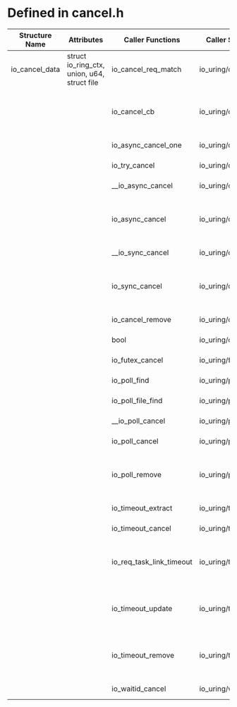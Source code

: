 # Defined in cancel.h

| Structure Name | Attributes | Caller Functions | Caller Source | Usage |
| - | - | - | - | - |
| io_cancel_data | struct io_ring_ctx, union, u64, struct file | io_cancel_req_match | io_uring/cancel.c | function parameter |
| | | io_cancel_cb | io_uring/cancel.c | function parameter, initialized local variable |
| | | io_async_cancel_one | io_uring/cancel.c | function parameter |
| | | io_try_cancel | io_uring/cancel.c | function parameter |
| | | __io_async_cancel | io_uring/cancel.c | function parameter |
| | | io_async_cancel | io_uring/cancel.c | function parameter, initialized local variable |
| | | __io_sync_cancel | io_uring/cancel.c | function parameter |
| | | io_sync_cancel | io_uring/cancel.c | function parameter, initialized local variable |
| | | io_cancel_remove | io_uring/cancel.c | function parameter |
| | | bool | io_uring/cancel.h | function parameter |
| | | io_futex_cancel | io_uring/futex.h | function parameter |
| | | io_poll_find | io_uring/poll.c | function parameter |
| | | io_poll_file_find | io_uring/poll.c | function parameter |
| | | __io_poll_cancel | io_uring/poll.c | function parameter |
| | | io_poll_cancel | io_uring/poll.c | function parameter |
| | | io_poll_remove | io_uring/poll.c | function parameter, initialized local variable |
| | | io_timeout_extract | io_uring/timeout.c | function parameter |
| | | io_timeout_cancel | io_uring/timeout.c | function parameter |
| | | io_req_task_link_timeout | io_uring/timeout.c | function parameter, initialized local variable |
| | | io_timeout_update | io_uring/timeout.c | function parameter, initialized local variable |
| | | io_timeout_remove | io_uring/timeout.c | function parameter, initialized local variable |
| | | io_waitid_cancel | io_uring/waitid.c | function parameter |
